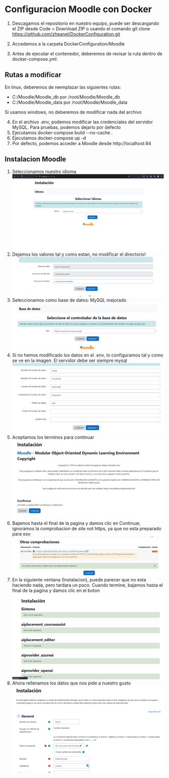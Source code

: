 
# Configuracion Moodle con Docker

1. Descagamos el repositorio en nuestro equipo, puede ser descargando el ZIP desde Code > Download ZIP o usando el comando git clone https://github.com/zheanel/DockerConfiguration.git

2. Accedemos a la carpeta DockerConfiguration/Moodle
3. Antes de ejecutar el contenedor, deberemos de revisar la ruta dentro de docker-compose.yml.

## Rutas a modificar
En linux, deberemos de reemplazar las siguientes rutas:
- C:/Moodle/Moodle_db por /root/Moodle/Moodle_db
- C:/Moodle/Moodle_data por /root/Moodle/Moodle_data

Si usamos windows, no deberemos de modificar nada del archivo

4. En el archivo .env, podemos modificar las credenciales del servidor MySQL. Para pruebas, podemos dejarlo por defecto
4. Ejecutamos docker-compose build --no-cache .
5. Ejecutamos docker-compose up -d
6. Por defecto, podemos acceder a Moodle desde http://localhost:84

## Instalacion Moodle
1. Seleccionamos nuestro idioma
![Setup 1](https://github.com/zheanel/DockerConfiguration/blob/main/Moodle/screenshots/setup1.png)
2. Dejamos los valores tal y como estan, no modificar el directorio!
![Setup 2](https://github.com/zheanel/DockerConfiguration/blob/main/Moodle/screenshots/setup2.png)
3. Seleccionamos como base de datos: MySQL mejorado
![Setup 3](https://github.com/zheanel/DockerConfiguration/blob/main/Moodle/screenshots/setup3.png)
4. Si no hemos modificado los datos en el .env, lo configuramos tal y como se ve en la imagen. El servidor debe ser siempre mysql
![Setup 4](https://github.com/zheanel/DockerConfiguration/blob/main/Moodle/screenshots/setup4.png)
5. Aceptamos los terminos para continuar
![Setup 5](https://github.com/zheanel/DockerConfiguration/blob/main/Moodle/screenshots/setup5.png)
6. Bajamos hasta el final de la pagina y damos clic en Continuar, ignoramos la comprobacion de site not https, ya que no esta preparado para eso
![Setup 6](https://github.com/zheanel/DockerConfiguration/blob/main/Moodle/screenshots/setup6.png)
7. En la siguiente ventana (Instalacion), puede parecer que no esta haciendo nada, pero tardara un poco. Cuando termine, bajamos hasta el final de la pagina y damos clic en el boton
![Setup 7](https://github.com/zheanel/DockerConfiguration/blob/main/Moodle/screenshots/setup7.png)
8. Ahora rellenamos los datos que nos pide a nuestro gusto
![Setup 8](https://github.com/zheanel/DockerConfiguration/blob/main/Moodle/screenshots/setup8.png)


